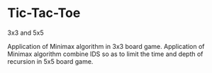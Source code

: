 # Tic-Tac-Toe
3x3 and 5x5

Application of Minimax algorithm in 3x3 board game.
Application of Minimax algorithm combine IDS so as to limit the time and depth of recursion in 5x5 board game.
